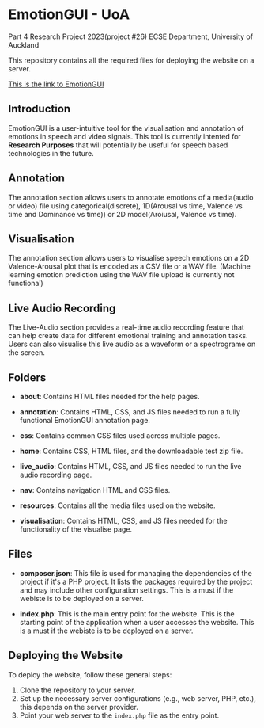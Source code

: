 # EmotionGUI - UoA

Part 4 Research Project 2023(project #26) ECSE Department, University of Auckland

This repository contains all the required files for deploying the website on a server.

[This is the link to EmotionGUI](https://emotiongui-6e64839cbbec.herokuapp.com/home/home.html)

## Introduction
EmotionGUI is a user-intuitive tool for the visualisation and annotation of emotions in speech and video signals. This tool is currently intented for **Research Purposes** that will potentially be useful for speech based technologies in the future.


## Annotation
The annotation section allows users to annotate emotions of a media(audio or video) file using categorical(discrete), 1D(Arousal vs time, Valence vs time and Dominance vs time)) or 2D model(Aroiusal, Valence vs time).

## Visualisation
The annotation section allows users to visualise speech emotions on a 2D Valence-Arousal plot that is encoded as a CSV file or a WAV file. (Machine learning emotion prediction using the WAV file upload is currently not functional)

## Live Audio Recording
The Live-Audio section provides a real-time audio recording feature that can help create data for different emotional training and annotation tasks. Users can also visualise this live audio as a waveform or a spectrograme on the screen.

## Folders

- **about**: Contains HTML files needed for the help pages.

- **annotation**: Contains HTML, CSS, and JS files needed to run a fully functional EmotionGUI annotation page.

- **css**: Contains common CSS files used across multiple pages.

- **home**: Contains CSS, HTML files, and the downloadable test zip file.

- **live_audio**: Contains HTML, CSS, and JS files needed to run the live audio recording page.

- **nav**: Contains navigation HTML and CSS files.

- **resources**: Contains all the media files used on the website.

- **visualisation**: Contains HTML, CSS, and JS files needed for the functionality of the visualise page.

## Files

- **composer.json**: This file is used for managing the dependencies of the project if it's a PHP project. It lists the packages required by the project and may include other configuration settings. This is a must if the webiste is to be deployed on a server.  

- **index.php**: This is the main entry point for the website. This is the starting point of the application when a user accesses the website. This is a must if the webiste is to be deployed on a server.  

## Deploying the Website

To deploy the website, follow these general steps:

1. Clone the repository to your server.
2. Set up the necessary server configurations (e.g., web server, PHP, etc.), this depends on the server provider.
5. Point your web server to the `index.php` file as the entry point.

